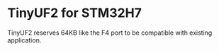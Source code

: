 # TinyUF2 for STM32H7

TinyUF2 reserves 64KB like the F4 port to be compatible with existing application.
